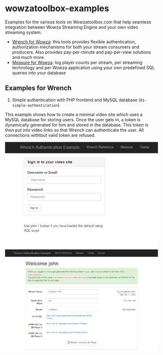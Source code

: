 wowzatoolbox-examples
=====================

Examples for the various tools on Wowzatoolbox.com that help seamless integration between Wowza Streaming Engine and your own video streaming system.

- [Wrench for Wowza](https://wowzatoolbox.com/wrench): this tools provides flexible authentication, authorization mechanisms for both your stream consumers and producers. Also provides pay-per-minute and pay-per-view solutions and much more.
- [Measure for Wowza](https://wowzatoolbox.com/measure): log player counts per stream, per streaming technology and per Wowza application using your own predefined SQL queries into your database

## Examples for Wrench

1. Simple authentication with PHP frontend and MySQL database (`01-simple-authentication`)

This example shows how to create a minimal video site which uses a MySQL database for storing users. Once the user gets in, a token is dynamically generated for him and stored in the database. This token is then put into video links so that Wrench can authenticate the user. All connections withtout valid token are refused.

![PHP Login Screen](/wrench/01-simple-authentication/screenshot-0.png)
![Protected Video Site](/wrench/01-simple-authentication/screenshot-1.png)
  
  